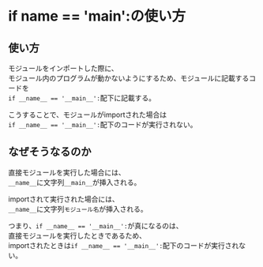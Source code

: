 # if __name__ == '__main__':の使い方

## 使い方

モジュールをインポートした際に、  
モジュール内のプログラムが動かないようにするため、モジュールに記載するコードを  
`if __name__ == '__main__':`配下に記載する。

こうすることで、モジュールがimportされた場合は  
`if __name__ == '__main__':`配下のコードが実行されない。

## なぜそうなるのか

直接モジュールを実行した場合には、  
`__name__`に文字列`__main__`が挿入される。

importされて実行された場合には、  
`__name__`に文字列`モジュール名`が挿入される。

つまり、`if __name__ == '__main__':`が真になるのは、  
直接モジュールを実行したときであるため、  
importされたときは`if __name__ == '__main__':`配下のコードが実行されない。
